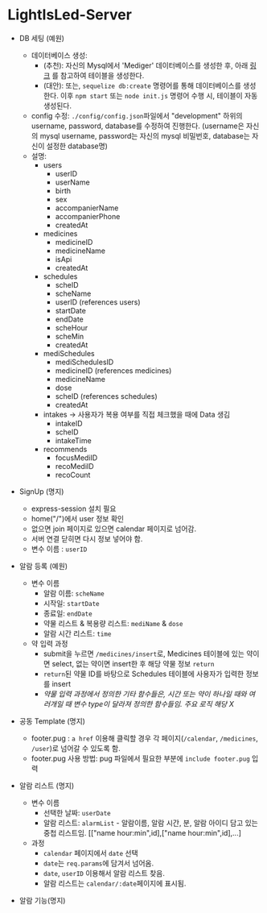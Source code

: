 # LightIsLed-Server

- DB 세팅 (예원)
    - 데이터베이스 생성:
        - (추천): 자신의 Mysql에서 'Mediger' 데이터베이스를 생성한 후, 아래 [링크](https://docs.google.com/document/d/1XbNLMyp6zqRh0UwgtsLNtdFe3JjAz4aDovtlekeYcXw/edit?usp=sharing) 를 참고하여 테이블을 생성한다. 
        - (대안): 또는, `sequelize db:create` 명령어를 통해 데이터베이스를 생성한다. 이후 `npm start` 또는 `node init.js` 명령어 수행 시, 테이블이 자동 생성된다.
    - config 수정: `./config/config.json`파일에서 "development" 하위의 username, password, database를 수정하여 진행한다. (username은 자신의 mysql username, password는 자신의 mysql 비밀번호, database는 자신이 설정한 database명)
    - 설명: 
        - users
            - userID
            - userName
            - birth
            - sex
            - accompanierName
            - accompanierPhone
            - createdAt
        - medicines
            - medicineID
            - medicineName
            - isApi
            - createdAt
        - schedules
            - scheID
            - scheName
            - userID (references users)
            - startDate
            - endDate
            - scheHour
            - scheMin
            - createdAt
        - mediSchedules
            - mediSchedulesID
            - medicineID (references medicines)
            - medicineName
            - dose
            - scheID (references schedules)
            - createdAt
        - intakes -> 사용자가 복용 여부를 직접 체크했을 때에 Data 생김
            - intakeID
            - scheID
            - intakeTime
        - recommends
            - focusMediID
            - recoMediID
            - recoCount
- SignUp (명지)
    - express-session 설치 필요
    - home("/")에서 user 정보 확인
    - 없으면 join 페이지로 있으면 calendar 페이지로 넘어감. 
    - 서버 연결 닫히면 다시 정보 넣어야 함.
    - 변수 이름 :  `userID`

- 알람 등록 (예원)
    - 변수 이름
        - 알람 이름: `scheName`
        - 시작일: `startDate`
        - 종료일: `endDate`
        - 약물 리스트 & 복용량 리스트: `mediName` & `dose`
        - 알람 시간 리스트: `time`
    - 약 입력 과정
        - submit을 누르면 `/medicines/insert`로, Medicines 테이블에 있는 약이면 select, 없는 약이면 insert한 후 해당 약물 정보 `return`
        - `return`된 약물 ID를 바탕으로 Schedules 테이블에 사용자가 입력한 정보를 insert
        - _약물 입력 과정에서 정의한 기타 함수들은, 시간 또는 약이 하나일 때와 여러개일 때 변수 type이 달라져 정의한 함수들임. 주요 로직 해당 X_

- 공동 Template (명지)
    - footer.pug : `a href` 이용해 클릭할 경우 각 페이지(`/calendar`, `/medicines`, `/user`)로 넘어갈 수 있도록 함.   
    - footer.pug 사용 방법: pug 파일에서 필요한 부분에 `include footer.pug` 입력 

- 알람 리스트 (명지)
    - 변수 이름
        - 선택한 날짜: `userDate`
        - 알람 리스트: `alarmList` - 알람이름, 알람 시간, 분, 알람 아이디 담고 있는 중첩 리스트임. [["name hour:min",id],["name hour:min",id],...]
    - 과정
        - `calendar` 페이지에서 `date` 선택
        - `date`는 `req.params`에 담겨서 넘어옴.
        - `date`, `userID` 이용해서 알람 리스트 찾음.
        - 알람 리스트는 `calendar/:date`페이지에 표시됨.

- 알람 기능(명지)
    